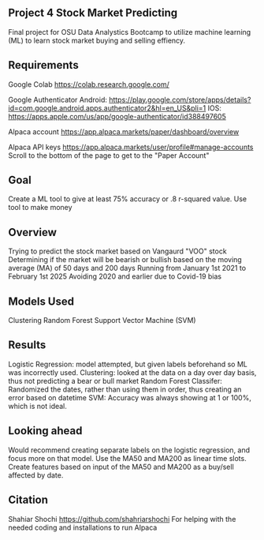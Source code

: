 ## Project 4 Stock Market Predicting

Final project for OSU Data Analystics Bootcamp to utilize machine learning (ML) to learn stock market buying and selling effiency.


## Requirements

Google Colab
https://colab.research.google.com/

Google Authenticator
Android: 
https://play.google.com/store/apps/details?id=com.google.android.apps.authenticator2&hl=en_US&pli=1
IOS:
https://apps.apple.com/us/app/google-authenticator/id388497605

Alpaca account
https://app.alpaca.markets/paper/dashboard/overview

Alpaca API keys
https://app.alpaca.markets/user/profile#manage-accounts
Scroll to the bottom of the page to get to the "Paper Account"

## Goal
Create a ML tool to give at least 75% accuracy or .8 r-squared value.
Use tool to make money

## Overview
Trying to predict the stock market based on Vangaurd "VOO" stock
Determining if the market will be bearish or bullish based on the moving average (MA) of 50 days and 200 days
Running from January 1st 2021 to February 1st 2025
Avoiding 2020 and earlier due to Covid-19 bias

## Models Used
Clustering
Random Forest
Support Vector Machine (SVM)

## Results
Logistic Regression: model attempted, but given labels beforehand so ML was incorrectly used.
Clustering: looked at the data on a day over day basis, thus not predicting a bear or bull market
Random Forest Classifer: Randomized the dates, rather than using them in order, thus creating an error based on datetime
SVM: Accuracy was always showing at 1 or 100%, which is not ideal.

## Looking ahead
Would recommend creating separate labels on the logistic regression, and focus more on that model.
Use the MA50 and MA200 as linear time slots.
Create features based on input of the MA50 and MA200 as a buy/sell affected by date.

## Citation
Shahiar Shochi https://github.com/shahriarshochi
For helping with the needed coding and installations to run Alpaca

